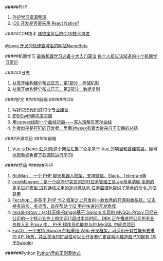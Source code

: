 #####PHP
1. [PHP学习资源整理](https://zhuanlan.zhihu.com/p/24035779?utm_source=qq&utm_medium=social&open_source=weibo_search)
2. [iOS 开发是否要采用 React Native?](https://www.jianshu.com/p/17cfac53578a)






#####CDN技术
[赚钱宝背后的CDN技术演进](https://mp.weixin.qq.com/s/bYN4crCzO2Vx8XjzjsDJBg)


####
[@joyqi 开发的快速查域名的网站NameBeta](https://namebeta.com/)

#####机器学习
[最新机器学习必备十大入门算法](https://mp.weixin.qq.com/s/b12ZENgMmmTpqRtEF3XTRQ)
[每个人都应该知道的十个机器学习常识](http://www.techug.com/post/machine-learning-tips.html)

######日志
1. [从零开始构建分布式日志，第1部分：存储机制](https://bravenewgeek.com/building-a-distributed-log-from-scratch-part-1-storage-mechanics/)
2. [从零开始构建分布式日志，第2部分：数据复制](https://bravenewgeek.com/building-a-distributed-log-from-scratch-part-2-data-replication/)


####好文
#####前端
######CSS
1. [写好CSS代码的70个专业建议](http://caibaojian.com/70-expert-ideas-for-better-css-coding.html)
1. [即刻Swift静态库实践](https://zhuanlan.zhihu.com/p/32178522?group_id=926848741735350272)
2. [用canvas绘制一个曲线动画——深入理解贝塞尔曲线](https://github.com/hujiulong/blog/issues/1)
3. [作者似乎是钉钉的开发者，里面对weex有着大量来自于实践的总结](https://www.jianshu.com/p/740431068ff5)


####开源项目
#####前端
1. [Vue.js Demo 汇总网(这个网站汇集了众多基于 Vue 的项目和最佳实践，你可以观看或免费下载源码进行学习)](https://vuejsexamples.com/)

#####后端
######PHP
1. [BotMan： 一个 PHP 聊天机器人框架，支持微信、Slack、Telegram等](https://github.com/botman/botman)
2. [cronManager：是一个纯PHP实现的定时任务管理工具,api简单清晰,采用的是多进程模型,进程通信采用的是消息队列,任务监控也提供了简单的命令,方便易用](https://gitee.com/jianglibin/cron-manager)
3. [Fecshop：是基于 PHP Yii2 框架之上开发的一款优秀的开源电商系统。它支持多语言、多货币，旨在帮助 Yii2 用户快速的开发商城](https://github.com/fecshop/yii2_fecshop)
4. [mysql-proxy：(@韩天峰-Rango)基于 Swoole 实现的 MySQL-Proxy 已经在公司的一个核心业务上稳定运行超过半年时间。DBA 正在推进将公司所有业务接入到 Proxy 中。
PHP 程序员也能参与的 MySQL 中间件项目](https://github.com/swoole/mysql-proxy)
5. [FastD：一个支持 Swoole 的轻量级 Web 开发框架，可适用于对性能有要求的 API 场景，并且灵活的扩展性可以让开发者们更容易地建造自己的服务 (基于Swoole)](https://github.com/fastdlabs/fastD)

######Python
[Python里的正则表达式](https://zhuanlan.zhihu.com/p/32392545)
